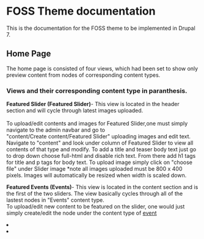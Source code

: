 <h1>FOSS Theme documentation</h1>
This is the documentation for the FOSS theme to be implemented in Drupal 7.<br />

<h2>Home Page</h2>
The home page is consisted of four views, which had been set to show only preview content from nodes of corresponding content types.

<h3>Views and their corresponding content type in paranthesis.</h3>
<strong>Featured Slider (Featured Slider)</strong>- This view is located in the header section
and will cycle through latest images uploaded. <br /><br /> To upload/edit contents and images for Featured 
Slider,one must simply navigate to  the admin navbar and go to<br /> "content/Create content/Featured Slider"
uploading images and edit text. Navigate to "content" and look under column of Featured Slider to view 
all contents of that type and modify.  To add a title and teaser body text just go to drop down choose
full-html and disable rich text. From there add h1 tags for title and p tags for body text. To upload
image simply click on "choose file" under Slider image *note all images uploaded must be 800 x 400 pixels.
Images will automatically be resized when width is scaled down.

<strong>Featured Events (Events)</strong>- This view is located in the content section and is the first of the two sliders. The view basically cycles through all of the lastest nodes in "Events" content type.<br /> To upload/edit new content to be featured on the slider, one would just simply create/edit the node under the content type of  <a href="#Event">event</a>  </li>
		<li></li>
		<li></li>
	</ul>
